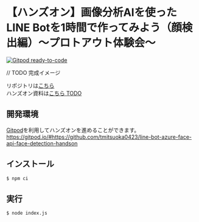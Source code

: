 # 【ハンズオン】画像分析AIを使ったLINE Botを1時間で作ってみよう（顔検出編）～プロトアウト体験会～

[![Gitpod ready-to-code](https://img.shields.io/badge/Gitpod-ready--to--code-blue?logo=gitpod)](https://gitpod.io/#https://github.com/tmitsuoka0423/line-bot-azure-face-api-face-detection-handson)

// TODO 完成イメージ

リポジトリは[こちら](https://github.com/tmitsuoka0423/line-bot-azure-face-api-face-detection-handson)  
ハンズオン資料は[こちら TODO]()

## 開発環境

[Gitpod](https://www.gitpod.io/)を利用してハンズオンを進めることができます。
https://gitpod.io/#https://github.com/tmitsuoka0423/line-bot-azure-face-api-face-detection-handson

## インストール

```bash
$ npm ci
```

## 実行

```bash
$ node index.js
```
